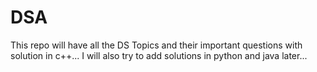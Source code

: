 # DSA
This repo will have all the DS Topics and their important questions with solution in c++...
I will also try to add solutions in python and java later...

